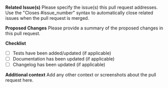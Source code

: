 **Related Issue(s)**
Please specify the issue(s) this pull request addresses. Use the "Closes #issue_number" syntax to automatically close related issues when the pull request is merged.

**Proposed Changes**
Please provide a summary of the proposed changes in this pull request.

**Checklist**
- [ ] Tests have been added/updated (if applicable)
- [ ] Documentation has been updated (if applicable)
- [ ] Changelog has been updated (if applicable)

**Additional context**
Add any other context or screenshots about the pull request here.
